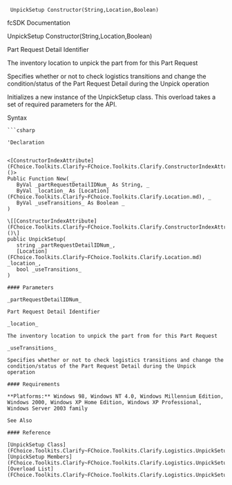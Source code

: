 ﻿     UnpickSetup Constructor(String,Location,Boolean)                                                   

fcSDK Documentation

UnpickSetup Constructor(String,Location,Boolean)

Part Request Detail Identifier

The inventory location to unpick the part from for this Part Request

Specifies whether or not to check logistics transitions and change the condition/status of the Part Request Detail during the Unpick operation

Initializes a new instance of the UnpickSetup class. This overload takes a set of required parameters for the API.

Syntax

```vbnet
```csharp

'Declaration
 

<[ConstructorIndexAttribute](FChoice.Toolkits.Clarify~FChoice.Toolkits.Clarify.ConstructorIndexAttribute.md)()>
Public Function New( _
   ByVal _partRequestDetailIDNum_ As String, _
   ByVal _location_ As [Location](FChoice.Toolkits.Clarify~FChoice.Toolkits.Clarify.Location.md), _
   ByVal _useTransitions_ As Boolean _
)

\[[ConstructorIndexAttribute](FChoice.Toolkits.Clarify~FChoice.Toolkits.Clarify.ConstructorIndexAttribute.md)()\]
public UnpickSetup( 
   string _partRequestDetailIDNum_,
   [Location](FChoice.Toolkits.Clarify~FChoice.Toolkits.Clarify.Location.md) _location_,
   bool _useTransitions_
)

#### Parameters

_partRequestDetailIDNum_

Part Request Detail Identifier

_location_

The inventory location to unpick the part from for this Part Request

_useTransitions_

Specifies whether or not to check logistics transitions and change the condition/status of the Part Request Detail during the Unpick operation

#### Requirements

**Platforms:** Windows 98, Windows NT 4.0, Windows Millennium Edition, Windows 2000, Windows XP Home Edition, Windows XP Professional, Windows Server 2003 family

See Also

#### Reference

[UnpickSetup Class](FChoice.Toolkits.Clarify~FChoice.Toolkits.Clarify.Logistics.UnpickSetup.md)  
[UnpickSetup Members](FChoice.Toolkits.Clarify~FChoice.Toolkits.Clarify.Logistics.UnpickSetup_members.md)  
[Overload List](FChoice.Toolkits.Clarify~FChoice.Toolkits.Clarify.Logistics.UnpickSetup~_ctor.md)